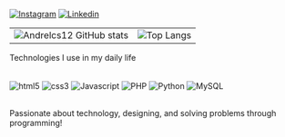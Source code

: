 [![Instagram](https://img.shields.io/badge/Instagram-E4405F?style=for-the-badge&logo=instagram&logoColor=white)](https://www.instagram.com/j.rafaelzz/)
[![Linkedin](https://img.shields.io/badge/LinkedIn-0077B5?style=for-the-badge&logo=linkedin&logoColor=white)](https://www.linkedin.com/in/andrelucasdev/)

<table>
  <tr>
    <td>
      <img src="https://github-readme-stats.vercel.app/api?username=Andrelcs12&show_icons=true&theme=tokyonight&card_width=400" alt="Andrelcs12 GitHub stats"/>
    </td>
    <td>
      <img src="https://github-readme-stats.vercel.app/api/top-langs/?username=Andrelcs12&layout=compact&theme=tokyonight&card_width=400" alt="Top Langs"/>
    </td>
  </tr>
</table>

Technologies I use in my daily life
<div style="display: inline_block"><br/>
   <img align="center" alt="html5" src="https://img.shields.io/badge/HTML5-E34F26?style=for-the-badge&logo=html5&logoColor=white" />
   <img align="center" alt="css3" src="https://img.shields.io/badge/CSS3-1572B6?style=for-the-badge&logo=css3&logoColor=white" />
   <img align="center" alt="Javascript" src="https://img.shields.io/badge/JavaScript-F7DF1E?style=for-the-badge&logo=javascript&logoColor=black" />
   <img align="center" alt="PHP" src="https://img.shields.io/badge/PHP-777BB4?style=for-the-badge&logo=php&logoColor=white" />
   <img align="center" alt="Python" src="https://img.shields.io/badge/Python-14354C?style=for-the-badge&logo=python&logoColor=white" />
   <img align="center" alt="MySQL" src="https://img.shields.io/badge/MySQL-00000F?style=for-the-badge&logo=mysql&logoColor=white" />

</div><br/>

Passionate about technology, designing, and solving problems through programming!
